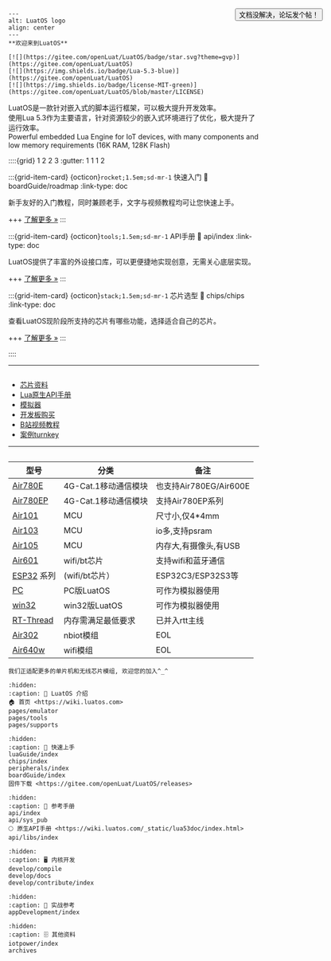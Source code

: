
````{figure} _static/logo-big.svg
---
alt: LuatOS logo
align: center
---
**欢迎来到LuatOS**

[![](https://gitee.com/openLuat/LuatOS/badge/star.svg?theme=gvp)](https://gitee.com/openLuat/LuatOS)
[![](https://img.shields.io/badge/Lua-5.3-blue)](https://gitee.com/openLuat/LuatOS)
[![](https://img.shields.io/badge/license-MIT-green)](https://gitee.com/openLuat/LuatOS/blob/master/LICENSE)
````

LuatOS是一款针对嵌入式的脚本运行框架，可以极大提升开发效率。  
使用Lua 5.3作为主要语言，针对资源较少的嵌入式环境进行了优化，极大提升了运行效率。  
Powerful embedded Lua Engine for IoT devices, with many components and low memory requirements (16K RAM, 128K Flash)

::::{grid} 1 2 2 3
:gutter: 1 1 1 2

:::{grid-item-card} {octicon}`rocket;1.5em;sd-mr-1` 快速入门
:link: boardGuide/roadmap
:link-type: doc

新手友好的入门教程，同时兼顾老手，文字与视频教程均可让您快速上手。

+++
[了解更多 »](boardGuide/roadmap)
:::

:::{grid-item-card} {octicon}`tools;1.5em;sd-mr-1` API手册
:link: api/index
:link-type: doc

LuatOS提供了丰富的外设接口库，可以更便捷地实现创意，无需关心底层实现。

+++
[了解更多 »](api/index)
:::

:::{grid-item-card} {octicon}`stack;1.5em;sd-mr-1` 芯片选型
:link: chips/chips
:link-type: doc

查看LuatOS现阶段所支持的芯片有哪些功能，选择适合自己的芯片。

+++
[了解更多 »](chips/chips)
:::

::::

---

```{rubric} 更多资料
```

- [芯片资料](chips/index)
- [Lua原生API手册](https://wiki.luatos.com/_static/lua53doc/index.html)
- [模拟器](pages/emulator)
- [开发板购买](https://luat.taobao.com)
- [B站视频教程](https://space.bilibili.com/532832)
- [案例turnkey](https://gitee.com/openLuat/luatos-turnkey)

---

```{rubric} 目前已经适配的模组和芯片
```

|型号    |分类    |备注|
|--------|--------|-------|
|[Air780E](chips/air780e/index) |4G-Cat.1移动通信模块| 也支持Air780EG/Air600E|
|[Air780EP](chips/air780ep/index) |4G-Cat.1移动通信模块| 支持Air780EP系列|
|[Air101](chips/air101/index) |MCU|尺寸小,仅4*4mm|
|[Air103](chips/air103/index) |MCU|io多,支持psram|
|[Air105](chips/air105/index) |MCU|内存大,有摄像头,有USB|
|[Air601](chips/air601/index) |wifi/bt芯片|支持wifi和蓝牙通信|
|[ESP32](chips/esp32c3/index) 系列| (wifi/bt芯片）|ESP32C3/ESP32S3等|
|[PC](https://gitee.com/openLuat/luatos-soc-pc) |PC版LuatOS|可作为模拟器使用|
|[win32](chips/win32) |win32版LuatOS|可作为模拟器使用|
|[RT-Thread](https://github.com/openLuat/luatos-soc-rtt) |内存需满足最低要求| 已并入rtt主线|
|[Air302](chips/air302/index) |nbiot模组| EOL|
|[Air640w](chips/air640w/index) |wifi模组|  EOL|

```{note}
我们正适配更多的单片机和无线芯片模组, 欢迎您的加入^_^
```



<style type="text/css">
    .chatlink {
        position: fixed;
        z-index: 2147483645;
        width: auto;
        font-size: 16px;
        line-height: 24px;
        top: 60px;
        right: 100px;
        color: #19caa6;
        text-align: center;
        border-top-left-radius: 5px;
        border-top-right-radius: 5px;
        border-bottom-left-radius: 5px;
        border-bottom-right-radius: 5px;
    }
</style>
<div class="chatlink" id="chatlink">
    <button onclick="window.open('https://chat.openluat.com')">文档没解决，论坛发个帖！</button><p/>
</div>
<script>
if (location.href.indexOf("https://wiki.luatos.org") == 0 ) {
  document.getElementById('chatlink').style.cssText = "display: none";
}
</script>

```{toctree}
:hidden:
:caption: 💁 LuatOS 介绍
🏠️ 首页 <https://wiki.luatos.com>
pages/emulator
pages/tools
pages/supports
```

```{toctree}
:hidden:
:caption: 🌠 快速上手
luaGuide/index
chips/index
peripherals/index
boardGuide/index
固件下载 <https://gitee.com/openLuat/LuatOS/releases>
```

```{toctree}
:hidden:
:caption: 📖 参考手册
api/index
api/sys_pub
🌕 原生API手册 <https://wiki.luatos.com/_static/lua53doc/index.html>
api/libs/index
```

```{toctree}
:hidden:
:caption: 🖥️ 内核开发
develop/compile
develop/docs
develop/contribute/index
```

```{toctree}
:hidden:
:caption: 💼 实战参考
appDevelopment/index
```

```{toctree}
:hidden:
:caption: 🗄️ 其他资料
iotpower/index
archives
```

